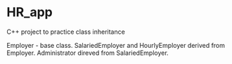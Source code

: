 # HR_app
C++ project to practice class inheritance

Employer - base class.
SalariedEmployer and HourlyEmployer derived from Employer.
Administrator direved from SalariedEmployer.
